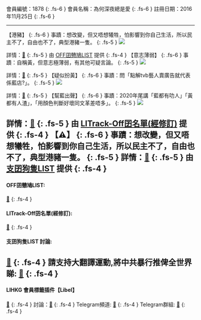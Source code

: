 會員編號：1878
{: .fs-6 }
會員名稱：為何深夜總是愛
{: .fs-6 }
註冊日期：2016年11月25日
{: .fs-6 }

---

【港豬】
{: .fs-6 }
事蹟：想改變，但又唔想犧牲，怕影響到你自己生活，所以民主不了，自由也不了，典型港豬一隻。
{: .fs-5 }
![](https://filedn.eu/l9Hq1YKLkJ4m0VSXcdcfUaJ/LIHKG_on99/on9_jai/1878/1878.1_.png)

詳情：[🔗](https://lih.kg/aHRuifV)
{: .fs-5 }
由 [OFF囝戇鳩LIST](#off囝戇鳩list) 提供
{: .fs-4 }
【意志薄弱】
{: .fs-6 }
事蹟：自稱黃，但意志極薄弱，有其他可疑言論。
{: .fs-5 }
![](https://na.cx/i/VrAAy5S.png)

詳情：[🔗](https://lih.kg/tokBJEX)
{: .fs-5 }
【疑似扮黃】
{: .fs-6 }
事蹟：問「點解tvb藝人賣廣告就代表係藍店?」。
{: .fs-5 }
![](https://na.cx/i/kunfy7b.png)

詳情：[🔗](https://lih.kg/rRiiKuX)
{: .fs-5 }
【幫藍出聲】
{: .fs-6 }
事蹟：2020年尾講「藍都有叻人」「黃都有人渣」，「用顏色判斷好壞同文革差唔多」。
{: .fs-5 }
![](https://na.cx/i/57gW203.png)

詳情：[🔗](https://lih.kg/aHoDnvV)
{: .fs-5 }
由 [LITrack-Off囝名單(經修訂)](#litrack-off囝名單經修訂) 提供
{: .fs-4 }
【⚠️】
{: .fs-6 }
事蹟：想改變，但又唔想犧牲，怕影響到你自己生活，所以民主不了，自由也不了，典型港豬一隻。
{: .fs-5 }
詳情：[🔗](https://lih.kg/aHRuifV)
{: .fs-5 }
由 [支囝狗隻LIST](#支囝狗隻list-討論) 提供
{: .fs-4 }
---

#### OFF囝戇鳩LIST: 
[🔗](https://bit.ly/lihkg_on9_list)
{: .fs-4 }
#### LITrack-Off囝名單(經修訂): 
[🔗](http://tiny.cc/LITrack_GS)
{: .fs-4 }
#### 支囝狗隻LIST 討論: 
[🔗](https://lih.kg/2908480)
{: .fs-4 }
請支持大翻譯運動,將中共暴行推俾全世界睇: [🔗](https://twitter.com/tgtm_official)
{: .fs-4 }
---

#### LIHKG 會員標籤插件【Libel】

[🔗](https://kitce.github.io/libel)
{: .fs-4 }
討論：[🔗](https://lih.kg/2841778)
{: .fs-4 }
Telegram頻道: [🔗](https://t.me/LibelOfficialChannel)
{: .fs-4 }
Telegram群組: [🔗](https://t.me/LibelOfficialGroup)
{: .fs-4 }
